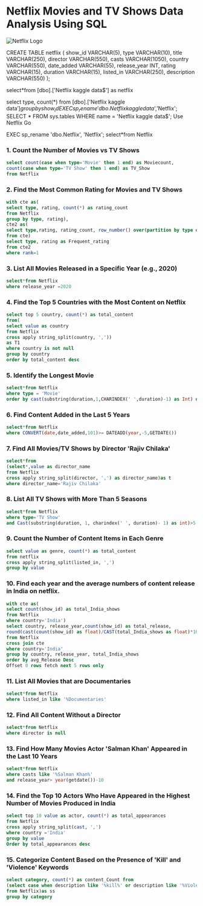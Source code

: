 # Netflix Movies and TV Shows Data Analysis Using SQL
![Netflix Logo](https://github.com/shobhitsvt/Netflix-Sql-Project/blob/main/Netflix%20img.avif)

CREATE TABLE netflix
(
    show_id      VARCHAR(5),
    type         VARCHAR(10),
    title        VARCHAR(250),
    director     VARCHAR(550),
    casts        VARCHAR(1050),
    country      VARCHAR(550),
    date_added   VARCHAR(55),
    release_year INT,
    rating       VARCHAR(15),
    duration     VARCHAR(15),
    listed_in    VARCHAR(250),
    description  VARCHAR(550)
);

select*from [dbo].['Netflix kaggle data$'] as netflix

select type, count(*) from [dbo].['Netflix kaggle data$']
group by show_id
EXEC sp_rename 'dbo.Netflix kaggle data$','Netflix';
SELECT * FROM sys.tables WHERE name = 'Netflix kaggle data$';
Use Netflix
Go

EXEC sp_rename 'dbo.Netflix', 'Netflix';
select*from Netflix
### 1. Count the Number of Movies vs TV Shows
```sql
select count(case when type='Movie' then 1 end) as Moviecount,
count(case when type='TV Show' then 1 end) as TV_Show
from Netflix
```

### 2. Find the Most Common Rating for Movies and TV Shows
```sql
with cte as(
select type, rating, count(*) as rating_count
from Netflix
group by type, rating),
cte2 as(
select type,rating, rating_count, row_number() over(partition by type order by rating_count desc) as rank
from cte)
select type, rating as Frequent_rating
from cte2
where rank=1
```

### 3. List All Movies Released in a Specific Year (e.g., 2020)
```sql
select*from Netflix
where release_year =2020
```

### 4. Find the Top 5 Countries with the Most Content on Netflix
```sql
select top 5 country, count(*) as total_content
from(
select value as country
from Netflix
cross apply string_split(country, ','))
as T1
where country is not null
group by country
order by total_content desc
```

### 5. Identify the Longest Movie
```sql
select*from Netflix
where type = 'Movie'
order by cast(substring(duration,1,CHARINDEX(' ',duration)-1) as Int) desc
```

### 6. Find Content Added in the Last 5 Years
```sql
select*from Netflix
where CONVERT(date,date_added,101)>= DATEADD(year,-5,GETDATE())
```

### 7. Find All Movies/TV Shows by Director 'Rajiv Chilaka'
```sql
select*from
(select*,value as director_name
from Netflix
cross apply string_split(director, ',') as director_name)as t
where director_name='Rajiv Chilaka'
```

### 8. List All TV Shows with More Than 5 Seasons
```sql
select*from Netflix
where type='TV Show'
and Cast(substring(duration, 1, charindex(' ', duration)- 1) as int)>5
```

### 9. Count the Number of Content Items in Each Genre
```sql
select value as genre, count(*) as total_content
from netflix
cross apply string_split(listed_in, ',')
group by value
```

### 10. Find each year and the average numbers of content release in India on netflix.
```sql
with cte as(
select count(show_id) as total_India_shows
from Netflix
where country='India')
select country, release_year,count(show_id) as total_release,
round(cast(count(show_id) as float)/CAST(total_India_shows as float)*100,2)as avg_Release
from Netflix
cross join cte
where country='India'
group by country, release_year, total_India_shows
order by avg_Release Desc
Offset 0 rows fetch next 5 rows only
```

### 11. List All Movies that are Documentaries
```sql
select*from Netflix
where listed_in like '%Documentaries'
```

### 12. Find All Content Without a Director
```sql
select*from Netflix
where director is null
```

### 13. Find How Many Movies Actor 'Salman Khan' Appeared in the Last 10 Years
 ```sql
 select*from Netflix
 where casts like '%Salman Khan%'
 and release_year> year(getdate())-10
```

### 14. Find the Top 10 Actors Who Have Appeared in the Highest Number of Movies Produced in India
```sql
select top 10 value as actor, count(*) as total_appearances 
from Netflix
cross apply string_split(cast, ',')
where country ='India'
group by value
Order by total_appearances desc
```

### 15. Categorize Content Based on the Presence of 'Kill' and 'Violence' Keywords
```sql
select category, count(*) as content_Count from
(select case when description like '%kill%' or description like '%Violence%' then 'Bad' else 'Good' end as Category
from Netflix)as ss
group by category
```


































